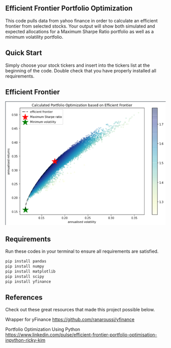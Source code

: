 ## Efficient Frontier Portfolio Optimization

This code pulls data from yahoo finance in order to calculate an efficient frontier from selected stocks. 
Your output will show both simulated and expected allocations for a Maximum Sharpe Ratio portfolio as well as a minimum volatility portfolio. 

## Quick Start

Simply choose your stock tickers and insert into the tickers list at the beginning of the code. Double check that you have properly installed all requirements.

## Efficient Frontier
![image](https://github.com/troydgilchrist/Efficient-Frontier-Portfolio-Optimization/blob/b258471b7899f3065b1669646388a413009cda00/efficient%20frontier.png)

## Requirements
Run these codes in your terminal to ensure all requirements are satisfied.
```
pip install pandas
pip install numpy
pip install matplotlib
pip install scipy 
pip install yfinance
```

## References
Check out these great resources that made this project possible below. 

Wrapper for yFinance
https://github.com/ranaroussi/yfinance

Portfolio Optimization Using Python
https://www.linkedin.com/pulse/efficient-frontier-portfolio-optimisation-inpython-ricky-kim



